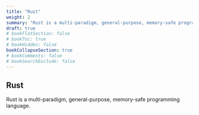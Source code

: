 ```yaml
---
title: "Rust"
weight: 2
summary: "Rust is a multi-paradigm, general-purpose, memory-safe programming language."
draft: true
# bookFlatSection: false
# bookToc: true
# bookHidden: false
bookCollapseSection: true
# bookComments: false
# bookSearchExclude: false
---
```


## Rust

Rust is a multi-paradigm, general-purpose, memory-safe programming language.